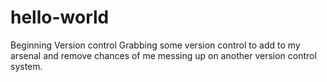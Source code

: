 # hello-world
Beginning Version control
Grabbing some version control to add to my arsenal and 
remove chances of me messing up on another version control system.
